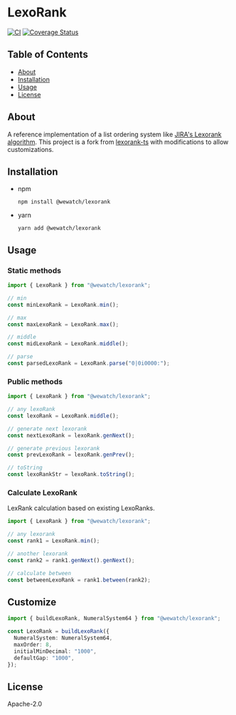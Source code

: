 # LexoRank

[![CI](https://github.com/wewatch/lexorank/actions/workflows/ci.yml/badge.svg)](https://github.com/wewatch/lexorank/actions/workflows/ci.yml)
[![Coverage Status](https://coveralls.io/repos/github/wewatch/lexorank/badge.svg?branch=develop)](https://coveralls.io/github/wewatch/lexorank?branch=develop)

## Table of Contents

- [About](#about)
- [Installation](#installation)
- [Usage](#usage)
- [License](#license)

## About

A reference implementation of a list ordering system
like [JIRA's Lexorank algorithm](https://www.youtube.com/watch?v=OjQv9xMoFbg). This project is a fork
from [lexorank-ts](https://github.com/kvandake/lexorank-ts) with modifications to allow customizations.

## Installation

- npm

  ```shell
  npm install @wewatch/lexorank
  ```

- yarn

  ```shell
  yarn add @wewatch/lexorank
  ```

## Usage

### Static methods

```typescript
import { LexoRank } from "@wewatch/lexorank";

// min
const minLexoRank = LexoRank.min();

// max
const maxLexoRank = LexoRank.max();

// middle
const midLexoRank = LexoRank.middle();

// parse
const parsedLexoRank = LexoRank.parse("0|0i0000:");
```

### Public methods

```typescript
import { LexoRank } from "@wewatch/lexorank";

// any lexoRank
const lexoRank = LexoRank.middle();

// generate next lexorank
const nextLexoRank = lexoRank.genNext();

// generate previous lexorank
const prevLexoRank = lexoRank.genPrev();

// toString
const lexoRankStr = lexoRank.toString();
```

### Calculate LexoRank

LexRank calculation based on existing LexoRanks.

```typescript
import { LexoRank } from "@wewatch/lexorank";

// any lexorank
const rank1 = LexoRank.min();

// another lexorank
const rank2 = rank1.genNext().genNext();

// calculate between
const betweenLexoRank = rank1.between(rank2);
```

## Customize

```typescript
import { buildLexoRank, NumeralSystem64 } from "@wewatch/lexorank";

const LexoRank = buildLexoRank({
  NumeralSystem: NumeralSystem64,
  maxOrder: 8,
  initialMinDecimal: "1000",
  defaultGap: "1000",
});
```

## License

Apache-2.0
